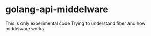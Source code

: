 # golang-api-middelware
This is only experimental code
Trying to understand fiber and how middelware works
